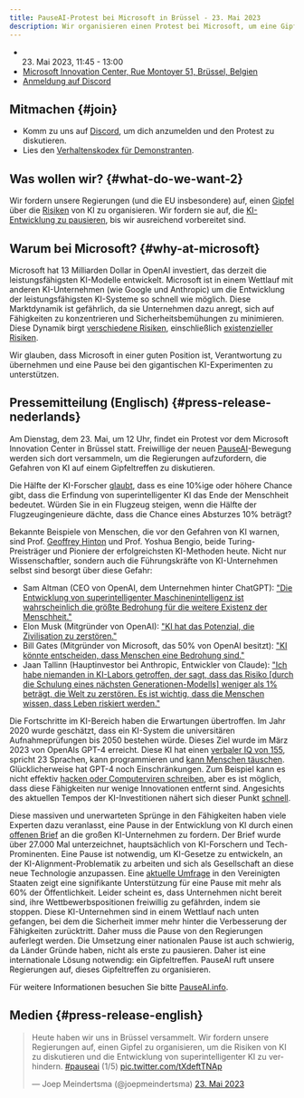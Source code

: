 ```yaml
---
title: PauseAI-Protest bei Microsoft in Brüssel - 23. Mai 2023
description: Wir organisieren einen Protest bei Microsoft, um eine Gipfelkonferenz zur Pause der KI-Entwicklung zu fordern.
---
```


<script>
    import WidgetConsent from '$lib/components/widget-consent/WidgetConsent.svelte'
</script>

- 23. Mai 2023, 11:45 - 13:00
- [Microsoft Innovation Center, Rue Montoyer 51, Brüssel, Belgien](https://goo.gl/maps/bvLbHDt61eSfpZV28?coh=178571&entry=tt)
- [Anmeldung auf Discord](https://discord.gg/2XXWXvErfA?event=1105793166927470592)

## Mitmachen {#join}

- Komm zu uns auf [Discord](https://discord.gg/2XXWXvErfA?event=1105793166927470592), um dich anzumelden und den Protest zu diskutieren.
- Lies den [Verhaltenskodex für Demonstranten](/protesters-code-of-conduct).

## Was wollen wir? {#what-do-we-want-2}

Wir fordern unsere Regierungen (und die EU insbesondere) auf, einen [Gipfel](/summit) über die [Risiken](/risks) von KI zu organisieren.
Wir fordern sie auf, die [KI-Entwicklung zu pausieren](/proposal), bis wir ausreichend vorbereitet sind.

## Warum bei Microsoft? {#why-at-microsoft}

Microsoft hat 13 Milliarden Dollar in OpenAI investiert, das derzeit die leistungsfähigsten KI-Modelle entwickelt.
Microsoft ist in einem Wettlauf mit anderen KI-Unternehmen (wie Google und Anthropic) um die Entwicklung der leistungsfähigsten KI-Systeme so schnell wie möglich.
Diese Marktdynamik ist gefährlich, da sie Unternehmen dazu anregt, sich auf Fähigkeiten zu konzentrieren und Sicherheitsbemühungen zu minimieren.
Diese Dynamik birgt [verschiedene Risiken](/risks), einschließlich [existenzieller Risiken](/xrisk).

Wir glauben, dass Microsoft in einer guten Position ist, Verantwortung zu übernehmen und eine Pause bei den gigantischen KI-Experimenten zu unterstützen.

## Pressemitteilung (Englisch) {#press-release-nederlands}

Am Dienstag, dem 23. Mai, um 12 Uhr, findet ein Protest vor dem Microsoft Innovation Center in Brüssel statt. Freiwillige der neuen [PauseAI](http://pauseai.info)-Bewegung werden sich dort versammeln, um die Regierungen aufzufordern, die Gefahren von KI auf einem Gipfeltreffen zu diskutieren.

Die Hälfte der KI-Forscher [glaubt](https://aiimpacts.org/2022-expert-survey-on-progress-in-ai/), dass es eine 10%ige oder höhere Chance gibt, dass die Erfindung von superintelligenter KI das Ende der Menschheit bedeutet. Würden Sie in ein Flugzeug steigen, wenn die Hälfte der Flugzeugingenieure dächte, dass die Chance eines Absturzes 10% beträgt?

Bekannte Beispiele von Menschen, die vor den Gefahren von KI warnen, sind Prof. [Geoffrey Hinton](https://www.reuters.com/technology/ai-pioneer-says-its-threat-world-may-be-more-urgent-than-climate-change-2023-05-05/) und Prof. Yoshua Bengio, beide Turing-Preisträger und Pioniere der erfolgreichsten KI-Methoden heute. Nicht nur Wissenschaftler, sondern auch die Führungskräfte von KI-Unternehmen selbst sind besorgt über diese Gefahr:

- Sam Altman (CEO von OpenAI, dem Unternehmen hinter ChatGPT): ["Die Entwicklung von superintelligenter Maschinenintelligenz ist wahrscheinlich die größte Bedrohung für die weitere Existenz der Menschheit."](https://blog.samaltman.com/machine-intelligence-part-1)
- Elon Musk (Mitgründer von OpenAI): ["KI hat das Potenzial, die Zivilisation zu zerstören."](https://www.inc.com/ben-sherry/elon-musk-ai-has-the-potential-of-civilizational-destruction.html)
- Bill Gates (Mitgründer von Microsoft, das 50% von OpenAI besitzt): ["KI könnte entscheiden, dass Menschen eine Bedrohung sind."](https://www.denisonforum.org/daily-article/bill-gates-ai-humans-threat/)
- Jaan Tallinn (Hauptinvestor bei Anthropic, Entwickler von Claude): ["Ich habe niemanden in KI-Labors getroffen, der sagt, dass das Risiko [durch die Schulung eines nächsten Generationen-Modells] weniger als 1% beträgt, die Welt zu zerstören. Es ist wichtig, dass die Menschen wissen, dass Leben riskiert werden."](https://twitter.com/liron/status/1656929936639430657)

Die Fortschritte im KI-Bereich haben die Erwartungen übertroffen. Im Jahr 2020 wurde geschätzt, dass ein KI-System die universitären Aufnahmeprüfungen bis 2050 bestehen würde. Dieses Ziel wurde im März 2023 von OpenAIs GPT-4 erreicht. Diese KI hat einen [verbaler IQ von 155](https://bgr.com/tech/chatgpt-took-an-iq-test-and-its-score-was-sky-high/), spricht 23 Sprachen, kann programmieren und [kann Menschen täuschen](https://www.theinsaneapp.com/2023/03/gpt4-passed-captcha-test.html). Glücklicherweise hat GPT-4 noch Einschränkungen. Zum Beispiel kann es nicht effektiv [hacken oder Computerviren schreiben](https://pauseai.info/cybersecurity-risks), aber es ist möglich, dass diese Fähigkeiten nur wenige Innovationen entfernt sind. Angesichts des aktuellen Tempos der KI-Investitionen nähert sich dieser Punkt [schnell](https://pauseai.info/urgency).

Diese massiven und unerwarteten Sprünge in den Fähigkeiten haben viele Experten dazu veranlasst, eine Pause in der Entwicklung von KI durch einen [offenen Brief](https://futureoflife.org/open-letter/pause-giant-ai-experiments/) an die großen KI-Unternehmen zu fordern. Der Brief wurde über 27.000 Mal unterzeichnet, hauptsächlich von KI-Forschern und Tech-Prominenten. Eine Pause ist notwendig, um KI-Gesetze zu entwickeln, an der KI-Alignment-Problematik zu arbeiten und sich als Gesellschaft an diese neue Technologie anzupassen. Eine [aktuelle Umfrage](https://forum.effectivealtruism.org/posts/EoqeJCBiuJbMTKfPZ/unveiling-the-american-public-opinion-on-ai-moratorium-and) in den Vereinigten Staaten zeigt eine signifikante Unterstützung für eine Pause mit mehr als 60% der Öffentlichkeit. Leider scheint es, dass Unternehmen nicht bereit sind, ihre Wettbewerbspositionen freiwillig zu gefährden, indem sie stoppen. Diese KI-Unternehmen sind in einem Wettlauf nach unten gefangen, bei dem die Sicherheit immer mehr hinter die Verbesserung der Fähigkeiten zurücktritt. Daher muss die Pause von den Regierungen auferlegt werden. Die Umsetzung einer nationalen Pause ist auch schwierig, da Länder Gründe haben, nicht als erste zu pausieren. Daher ist eine internationale Lösung notwendig: ein Gipfeltreffen. PauseAI ruft unsere Regierungen auf, dieses Gipfeltreffen zu organisieren.

Für weitere Informationen besuchen Sie bitte [PauseAI.info](http://pauseai.info).

## Medien {#press-release-english}

<WidgetConsent>
<div>
<blockquote class="twitter-tweet"><p lang="en" dir="ltr">Heute haben wir uns in Brüssel versammelt. Wir fordern unsere Regierungen auf, einen Gipfel zu organisieren, um die Risiken von KI zu diskutieren und die Entwicklung von superintelligenter KI zu verhindern. <a href="https://twitter.com/hashtag/pauseai?src=hash&amp;ref_src=twsrc%5Etfw">#pauseai</a> (1/5) <a href="https://t.co/tXdeftTNAp">pic.twitter.com/tXdeftTNAp</a></p>&mdash; Joep Meindertsma (@joepmeindertsma) <a href="https://twitter.com/joepmeindertsma/status/1661047436905725953?ref_src=twsrc%5Etfw">23. Mai 2023</a></blockquote> <script async src="https://platform.twitter.com/widgets.js" charset="utf-8"></script>
</div>
</WidgetConsent>